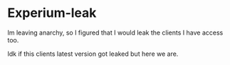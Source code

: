 # Experium-leak



Im leaving anarchy, so I figured that I would leak the clients I have access too.


Idk if this clients latest version got leaked but here we are.
